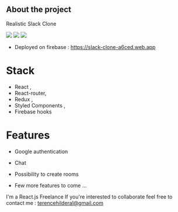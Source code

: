 ## About the project

Realistic Slack Clone

![](https://user-images.githubusercontent.com/56540121/132659941-8e0ed6b0-c08d-4e7e-97b3-2a13f678a4aa.png)
![](https://user-images.githubusercontent.com/56540121/132659951-6d39162c-09ef-4200-8df1-98ba84d06ad4.png)
![](https://user-images.githubusercontent.com/56540121/132659966-125ee556-2fe9-4128-92c5-dc0d9d1c1cb8.png)

- Deployed on firebase :
  https://slack-clone-a6ced.web.app

# Stack

- React ,
- React-router,
- Redux ,
- Styled Components ,
- Firebase hooks

# Features

- Google authentication
- Chat
- Possibility to create rooms

- Few more features to come ...

I'm a React.js Freelance
If you're interested to collaborate feel free to contact me :
terencehilderal@gmail.com
